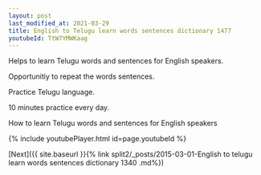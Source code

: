 ```yaml
---
layout: post
last_modified_at: 2021-03-29
title: English to Telugu learn words sentences dictionary 1477 
youtubeId: TtW7YMWKaag
---
```

 
 
Helps to learn Telugu words and sentences for English speakers.

Opportunitiy to repeat the words sentences. 

Practice Telugu language. 
 
10 minutes practice every day. 
 
How to learn Telugu words and sentences for English speakers 
 
{% include youtubePlayer.html id=page.youtubeId %}
 
 
[Next]({{ site.baseurl }}{% link  split2/_posts/2015-03-01-English to telugu learn words sentences dictionary 1340 .md%})
 
